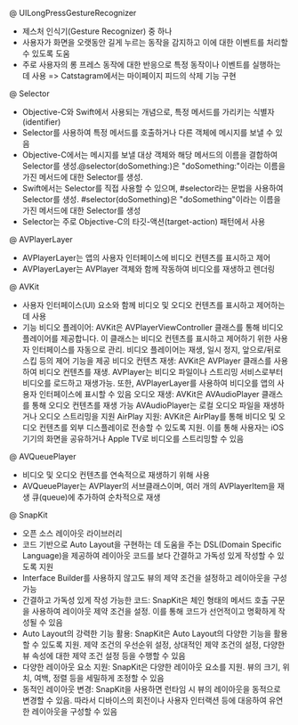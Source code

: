 @ UILongPressGestureRecognizer
- 제스처 인식기(Gesture Recognizer) 중 하나
- 사용자가 화면을 오랫동안 길게 누르는 동작을 감지하고 이에 대한 이벤트를 처리할 수 있도록 도움
- 주로 사용자의 롱 프레스 동작에 대한 반응으로 특정 동작이나 이벤트를 실행하는 데 사용 => Catstagram에서는 마이페이지 피드의 삭제 기능 구현

@ Selector
- Objective-C와 Swift에서 사용되는 개념으로, 특정 메서드를 가리키는 식별자(identifier)
- Selector를 사용하여 특정 메서드를 호출하거나 다른 객체에 메시지를 보낼 수 있음
- Objective-C에서는 메시지를 보낼 대상 객체와 해당 메서드의 이름을 결합하여 Selector를 생성.@selector(doSomething:)은 "doSomething:"이라는 이름을 가진 메서드에 대한 Selector를 생성.
- Swift에서는 Selector를 직접 사용할 수 있으며, #selector라는 문법을 사용하여 Selector를 생성. #selector(doSomething)은 "doSomething"이라는 이름을 가진 메서드에 대한 Selector를 생성
- Selector는 주로 Objective-C의 타깃-액션(target-action) 패턴에서 사용

@ AVPlayerLayer
- AVPlayerLayer는 앱의 사용자 인터페이스에 비디오 컨텐츠를 표시하고 제어
- AVPlayerLayer는 AVPlayer 객체와 함께 작동하여 비디오를 재생하고 렌더링

@ AVKit
- 사용자 인터페이스(UI) 요소와 함께 비디오 및 오디오 컨텐츠를 표시하고 제어하는 데 사용
- 기능
    비디오 플레이어: AVKit은 AVPlayerViewController 클래스를 통해 비디오 플레이어를 제공합니다. 이 클래스는 비디오 컨텐츠를 표시하고 제어하기 위한 사용자 인터페이스를 자동으로 관리. 비디오 플레이어는 재생, 일시 정지, 앞으로/뒤로 스킵 등의 제어 기능을 제공
    비디오 컨텐츠 재생: AVKit은 AVPlayer 클래스를 사용하여 비디오 컨텐츠를 재생. AVPlayer는 비디오 파일이나 스트리밍 서비스로부터 비디오를 로드하고 재생가능. 또한, AVPlayerLayer를 사용하여 비디오를 앱의 사용자 인터페이스에 표시할 수 있음
    오디오 재생: AVKit은 AVAudioPlayer 클래스를 통해 오디오 컨텐츠를 재생 가능 AVAudioPlayer는 로컬 오디오 파일을 재생하거나 오디오 스트리밍을 지원
    AirPlay 지원: AVKit은 AirPlay를 통해 비디오 및 오디오 컨텐츠를 외부 디스플레이로 전송할 수 있도록 지원. 이를 통해 사용자는 iOS 기기의 화면을 공유하거나 Apple TV로 비디오를 스트리밍할 수 있음

@ AVQueuePlayer
- 비디오 및 오디오 컨텐츠를 연속적으로 재생하기 위해 사용
- AVQueuePlayer는 AVPlayer의 서브클래스이며, 여러 개의 AVPlayerItem을 재생 큐(queue)에 추가하여 순차적으로 재생

@ SnapKit
- 오픈 소스 레이아웃 라이브러리
- 코드 기반으로 Auto Layout을 구현하는 데 도움을 주는 DSL(Domain Specific Language)을 제공하여 레이아웃 코드를 보다 간결하고 가독성 있게 작성할 수 있도록 지원
- Interface Builder를 사용하지 않고도 뷰의 제약 조건을 설정하고 레이아웃을 구성 가능
- 간결하고 가독성 있게 작성 가능한 코드: SnapKit은 체인 형태의 메서드 호출 구문을 사용하여 레이아웃 제약 조건을 설정. 이를 통해 코드가 선언적이고 명확하게 작성될 수 있음
- Auto Layout의 강력한 기능 활용: SnapKit은 Auto Layout의 다양한 기능을 활용할 수 있도록 지원. 제약 조건의 우선순위 설정, 상대적인 제약 조건의 설정, 다양한 뷰 속성에 대한 제약 조건 설정 등을 수행할 수 있음
- 다양한 레이아웃 요소 지원: SnapKit은 다양한 레이아웃 요소를 지원. 뷰의 크기, 위치, 여백, 정렬 등을 세밀하게 조정할 수 있음
- 동적인 레이아웃 변경: SnapKit을 사용하면 런타임 시 뷰의 레이아웃을 동적으로 변경할 수 있음. 따라서 디바이스의 회전이나 사용자 인터랙션 등에 대응하여 유연한 레이아웃을 구성할 수 있음